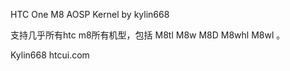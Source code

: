 

HTC One M8 AOSP Kernel by kylin668

支持几乎所有htc m8所有机型，包括 M8tl M8w M8D M8whl M8wl 。

Kylin668
htcui.com



